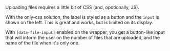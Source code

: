 Uploading files requires a little bit of CSS (and, opotionally, JS).

With the only-css solution, the label is styled as a button and the `input` is shown on the left. This is great and works, but is limited on its display.

With `[data-file-input]` enabled on the wrapper, you get a button-like input that will inform the user on the number of files that are uploaded, and the name of the file when it's only one.

